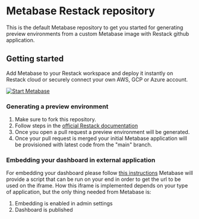 # Metabase Restack repository

This is the default Metabase repository to get you started for generating preview environments from a custom Metabase image with Restack github application.

## Getting started

Add Metabase to your Restack workspace and deploy it instantly on Restack cloud or securely connect your own AWS, GCP or Azure account.

[![Start Metabase](https://cdn.sanity.io/images/ev3amoz3/production/daa55485a1cd346c6b5dc8128ae4e52644155fca-257x57.png)](https://console.restack.io/onboarding/store/292e4ade-a9b6-49a6-9a1a-f6e160c51af7)

### Generating a preview environment

1. Make sure to fork this repository.
2. Follow steps in the [official Restack documentation](https://www.restack.io/docs/metabase)
3. Once you open a pull request a preview environment will be generated.
4. Once your pull request is merged your initial Metabase application will be provisioned with latest code from the "main" branch.

### Embedding your dashboard in external application
For embedding your dashboard please follow [this instructions](https://www.metabase.com/docs/latest/embedding/static-embedding)
Metabase will provide a script that can be run on your end in order to get the url to be used on the iframe. How this iframe is implemented depends on your type of application, but the only thing needed from Metabase is:
1. Embedding is enabled in admin settings
2. Dashboard is published
